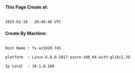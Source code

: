 
   
#### This Page Create at:

```bash

2025-01-18 - 20:48:46 UTC

```

#### Create By Machine:

```bash

Host Name : fv-az1928-745

platform  : Linux-6.8.0-1017-azure-x86_64-with-glibc2.39

Ip Local  : 10.1.0.160

```

